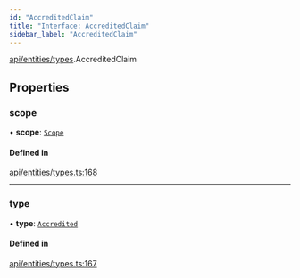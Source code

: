 ```yaml
---
id: "AccreditedClaim"
title: "Interface: AccreditedClaim"
sidebar_label: "AccreditedClaim"
---
```


[api/entities/types](../../../../../modules/API/Entities/Types/Types.md).AccreditedClaim

## Properties

### scope

• **scope**: [`Scope`](../Scope/Scope.md)

#### Defined in

[api/entities/types.ts:168](https://github.com/PolymeshAssociation/polymesh-sdk/blob/fe2e6dd1d/src/api/entities/types.ts#L168)

___

### type

• **type**: [`Accredited`](../../../../../enums/API/Entities/Types/ClaimType/ClaimType.md#accredited)

#### Defined in

[api/entities/types.ts:167](https://github.com/PolymeshAssociation/polymesh-sdk/blob/fe2e6dd1d/src/api/entities/types.ts#L167)
